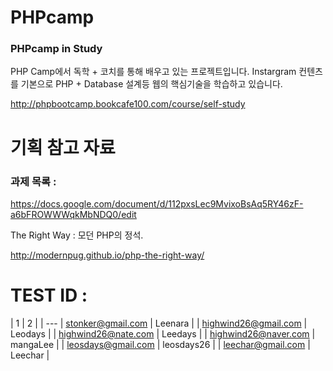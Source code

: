# PHPcamp
### PHPcamp in Study

PHP Camp에서 독학 + 코치를 통해 배우고 있는 
프로젝트입니다. Instargram 컨텐츠를 기본으로
PHP + Database 설계등 웹의 핵심기술을 학습하고 있습니다.

http://phpbootcamp.bookcafe100.com/course/self-study

# 기획 참고 자료 

### 과제 목록 :

https://docs.google.com/document/d/112pxsLec9MvixoBsAq5RY46zF-a6bFROWWWqkMbNDQ0/edit

The Right Way : 모던 PHP의 정석.

http://modernpug.github.io/php-the-right-way/

# TEST ID : 
| 1 | 2 |
| ---
| stonker@gmail.com | Leenara |
| highwind26@gmail.com | Leodays |
| highwind26@nate.com | Leedays |
| highwind26@naver.com | mangaLee |
| leosdays@gmail.com | leosdays26 |
| leechar@gmail.com | Leechar |
